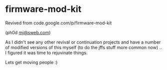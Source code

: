 # firmware-mod-kit
Revived from code.google.com/p/firmware-mod-kit

(ph0d mj@sweb.com)

As  I didn't see any other revival or continuation projects and have a number of modified versions of this myself (to do the jffs
stuff more common now) .. I figured it was time to rejuvinate things.

Lets get moving people :)
